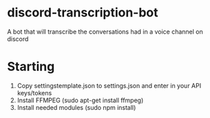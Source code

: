 # discord-transcription-bot
A bot that will transcribe the conversations had in a voice channel on discord

# Starting

1. Copy settingstemplate.json to settings.json and enter in your API keys/tokens
2. Install FFMPEG (sudo apt-get install ffmpeg)
3. Install needed modules (sudo npm install)